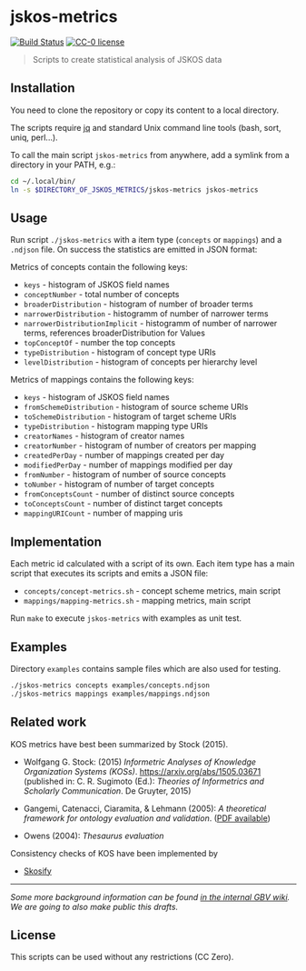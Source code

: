# jskos-metrics

[![Build Status](https://travis-ci.org/gbv/jskos-metrics.svg?branch=main)](https://travis-ci.org/gbv/jskos-metrics)
[![CC-0 license](https://img.shields.io/badge/License-CC--0-blue.svg)](https://creativecommons.org/licenses/by-nd/4.0)

> Scripts to create statistical analysis of JSKOS data

## Installation

You need to clone the repository or copy its content to a local directory.

The scripts require [jq](https://stedolan.github.io/jq/) and standard Unix command line tools (bash, sort, uniq, perl...).

To call the main script `jskos-metrics` from anywhere, add a symlink from a directory in your PATH, e.g.:

~~~sh
cd ~/.local/bin/
ln -s $DIRECTORY_OF_JSKOS_METRICS/jskos-metrics jskos-metrics
~~~

## Usage

Run script `./jskos-metrics` with a item type (`concepts` or `mappings`) and a `.ndjson` file. On success the statistics are emitted in JSON format:

Metrics of concepts contain the following keys:

* `keys` - histogram of JSKOS field names
* `conceptNumber` - total number of concepts
* `broaderDistribution` - histogram of number of broader terms
* `narrowerDistribution` - histogramm of number of narrower terms
* `narrowerDistributionImplicit` - histogramm of number of narrower terms, references broaderDistribution for Values
* `topConceptOf` - number the top concepts
* `typeDistribution` - histogram of concept type URIs
* `levelDistribution` - histogram of concepts per hierarchy level

Metrics of mappings contains the following keys:

* `keys` - histogram of JSKOS field names
* `fromSchemeDistribution` - histogram of source scheme URIs
* `toSchemeDistribution` - histogram of target scheme URIs
* `typeDistribution` - histogram mapping type URIs
* `creatorNames` - histogram of creator names
* `creatorNumber` - histogram of number of creators per mapping
* `createdPerDay` - number of mappings created per day
* `modifiedPerDay` - number of mappings modified per day
* `fromNumber` - histogram of number of source concepts
* `toNumber` -  histogram of number of target concepts
* `fromConceptsCount` - number of distinct source concepts
* `toConceptsCount` - number of distinct target concepts
* `mappingURICount` - number of mapping uris

## Implementation

Each metric id calculated with a script of its own. Each item type has a main script that executes its scripts and emits a JSON file:

* `concepts/concept-metrics.sh` - concept scheme metrics, main script
* `mappings/mapping-metrics.sh` - mapping metrics, main script

Run `make` to execute `jskos-metrics` with examples as unit test.

## Examples

Directory `examples` contains sample files which are also used for testing.

~~~sh
./jskos-metrics concepts examples/concepts.ndjson
./jskos-metrics mappings examples/mappings.ndjson
~~~

## Related work

KOS metrics have best been summarized by Stock (2015).

* Wolfgang G. Stock: (2015) *Informetric Analyses of Knowledge Organization Systems (KOSs)*. <https://arxiv.org/abs/1505.03671> (published in: C. R. Sugimoto (Ed.): *Theories of Informetrics and Scholarly Communication*. De Gruyter, 2015)

* Gangemi, Catenacci, Ciaramita, & Lehmann (2005): *A theoretical framework for ontology evaluation and validation*. ([PDF available](http://www.loa.istc.cnr.it/old/Papers/swap_final_v2.pdf))

* Owens (2004): *Thesaurus evaluation*

Consistency checks of KOS have been implemented by

* [Skosify](http://demo.seco.tkk.fi/skosify/skosify)

---

*Some more background information can be found [in the internal GBV wiki](https://info.gbv.de/pages/viewpage.action?spaceKey=COLIBRI&title=KOS-Statistik). We are going to also make public this drafts.*

## License

This scripts can be used without any restrictions (CC Zero).

